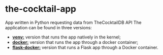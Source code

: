 # the-cocktail-app
App written in Python requesting data from TheCocktailDB API
The application can be found in three versions:  
- [**venv:**](https://github.com/Eldov/the-cocktail-app/blob/main/venv/README.md) version that runs the app natively in the kernel;  
- [**docker:**](https://github.com/Eldov/the-cocktail-app/blob/main/docker/README.md) version that runs the app through a docker container;  
- [**flask-docker:**](https://github.com/Eldov/the-cocktail-app/blob/main/flask-docker/README.md) version that runs a Flask app through a Docker container.
